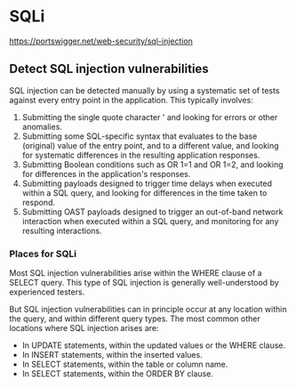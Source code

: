 # SQLi
https://portswigger.net/web-security/sql-injection

## Detect SQL injection vulnerabilities
SQL injection can be detected manually by using a systematic set of tests against every entry point in the application. This typically involves:

  1. Submitting the single quote character ' and looking for errors or other anomalies.
  1. Submitting some SQL-specific syntax that evaluates to the base (original) value of the entry point, and to a different value, and looking for systematic differences in the resulting application responses.
  1. Submitting Boolean conditions such as OR 1=1 and OR 1=2, and looking for differences in the application's responses.
  1. Submitting payloads designed to trigger time delays when executed within a SQL query, and looking for differences in the time taken to respond.
  1. Submitting OAST payloads designed to trigger an out-of-band network interaction when executed within a SQL query, and monitoring for any resulting interactions.


### Places for SQLi
Most SQL injection vulnerabilities arise within the WHERE clause of a SELECT query. This type of SQL injection is generally well-understood by experienced testers.

But SQL injection vulnerabilities can in principle occur at any location within the query, and within different query types. The most common other locations where SQL injection arises are:

  - In UPDATE statements, within the updated values or the WHERE clause.
  - In INSERT statements, within the inserted values.
  - In SELECT statements, within the table or column name.
  - In SELECT statements, within the ORDER BY clause.
